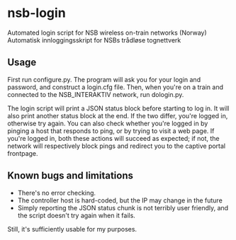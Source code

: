 nsb-login
=========
Automated login script for NSB wireless on-train networks (Norway)
Automatisk innloggingsskript for NSBs trådløse tognettverk

Usage
-----

First run configure.py. The program will ask you for your login and password,
and construct a login.cfg file. Then, when you're on a train and connected to
the NSB_INTERAKTIV network, run dologin.py.

The login script will print a JSON status block before starting to log in. It
will also print another status block at the end. If the two differ, you're
logged in, otherwise try again. You can also check whether you're logged in
by pinging a host that responds to ping, or by trying to visit a web page.
If you're logged in, both these actions will succeed as expected; if not,
the network will respectively block pings and redirect you to the captive
portal frontpage.

Known bugs and limitations
--------------------------

* There's no error checking.
* The controller host is hard-coded, but the IP may change in the future
* Simply reporting the JSON status chunk is not terribly user friendly, and the script doesn't try again when it fails.

Still, it's sufficiently usable for my purposes.
